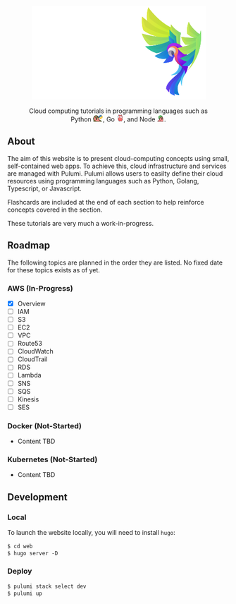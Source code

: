 <p align="center">
  <img alt="Tech Squawks" src="./images/logo.svg">
</p>

<p align="center">
Cloud computing tutorials in programming languages such as<br/>Python <img  height="16" alt="Tech Squawks" src="./images/pythonparrot.gif">, Go <img  height="16" alt="Tech Squawks" src="./images/partygopher.gif">, and Node <img   height="16" alt="Tech Squawks" src="./images/nodeparrot.gif">.
</p>

## About

The aim of this website is to present cloud-computing concepts using small, self-contained web apps. To achieve this, 
cloud infrastructure and services are managed with Pulumi. Pulumi allows users to easilty define their cloud resources 
using programming languages such as Python, Golang, Typescript, or Javascript. 

Flashcards are included at the end of each section to help reinforce concepts covered in the section.

These tutorials are very much a work-in-progress.

## Roadmap

The following topics are planned in the order they are listed. No fixed date for these topics exists as of yet.

### AWS (In-Progress)
- [x] Overview
- [ ] IAM
- [ ] S3
- [ ] EC2
- [ ] VPC
- [ ] Route53
- [ ] CloudWatch
- [ ] CloudTrail
- [ ] RDS
- [ ] Lambda
- [ ] SNS
- [ ] SQS
- [ ] Kinesis
- [ ] SES

### Docker (Not-Started)
- Content TBD

### Kubernetes (Not-Started)
- Content TBD

## Development

### Local

To launch the website locally, you will need to install `hugo`:

```
$ cd web
$ hugo server -D
```

### Deploy

```
$ pulumi stack select dev
$ pulumi up
```
